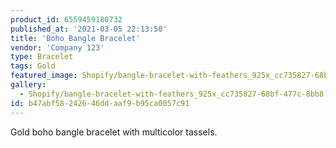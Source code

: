 ```yaml
---
product_id: 6559459180732
published_at: '2021-03-05 22:13:50'
title: 'Boho Bangle Bracelet'
vendor: 'Company 123'
type: Bracelet
tags: Gold
featured_image: Shopify/bangle-bracelet-with-feathers_925x_cc735827-68bf-477c-8bb8-8dc46e8a998b.jpg
gallery:
  - Shopify/bangle-bracelet-with-feathers_925x_cc735827-68bf-477c-8bb8-8dc46e8a998b.jpg
id: b47abf58-2426-46dd-aaf9-b95ca0057c91
---
```

<p>Gold boho bangle bracelet with multicolor tassels.</p>